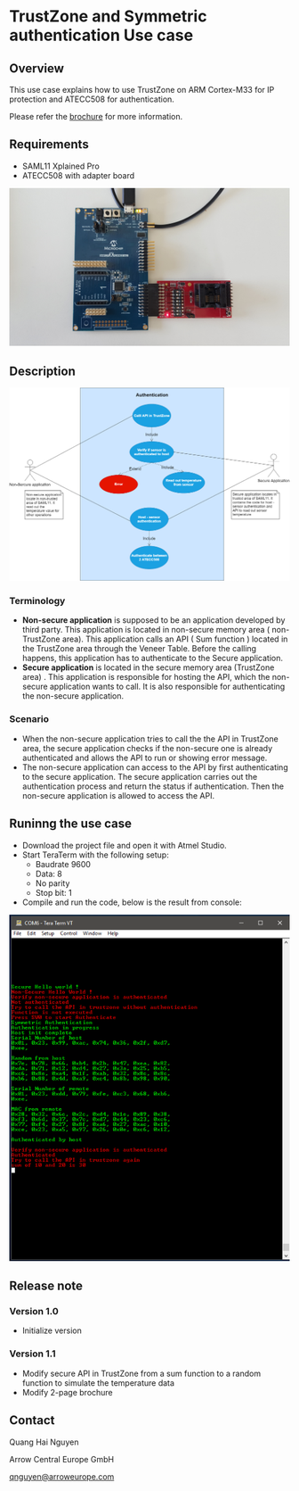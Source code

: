 # TrustZone and Symmetric authentication Use case

## Overview

This use case explains how to use TrustZone on ARM Cortex-M33 for IP protection and ATECC508 for authentication.  

Please refer the [brochure](https://github.com/HaiQNguyen/SAML11_SE_TZ/tree/feature/modify_doc/Doc/Brochure) for more information. 

## Requirements

* SAML11 Xplained Pro
* ATECC508 with adapter board

![Use case setup](https://github.com/HaiQNguyen/SAML11_SE_TZ/blob/master/Doc/Image/system_setup.jpg) 

## Description

![Authentication and TP protection](https://github.com/HaiQNguyen/SAML11_SE_TZ/blob/master/Doc/Image/TrustZone_and_Authentication.png)

### Terminology

+ **Non-secure application** is supposed to be an application developed by third party.  This application is located in non-secure memory area ( non-TrustZone area). This application calls an API ( Sum function ) located in the TrustZone area through the Veneer Table. Before the calling happens, this application has to authenticate to the Secure application.
+ **Secure application** is located in the secure memory area (TrustZone area) . This application is responsible for hosting the API, which the non-secure application wants to call. It is also responsible for authenticating the non-secure application. 

### Scenario

* When the non-secure application tries to call the the API in TrustZone area, the secure application checks if the non-secure one is already authenticated and allows the API to run or showing error message. 
* The non-secure application can access to the API by first authenticating to the secure application. The secure application carries out the authentication process and return the status if authentication. Then the non-secure application is allowed to access the API.  

## Runinng the use case

* Download the project file and open it with Atmel Studio. 
* Start TeraTerm with the following setup: 
  * Baudrate 9600 
  * Data: 8
  * No parity
  * Stop bit: 1
* Compile and run the code, below is the result from console:

![Log from terminal](https://github.com/HaiQNguyen/SAML11_SE_TZ/blob/master/Doc/Image/log.PNG)

## Release note

### Version 1.0

* Initialize version

### Version 1.1

* Modify secure API in TrustZone from a sum function to a random function to simulate the temperature data
* Modify 2-page brochure

## Contact 

Quang Hai Nguyen 

Arrow Central Europe GmbH 

qnguyen@arroweurope.com

